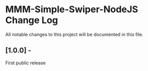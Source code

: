 # MMM-Simple-Swiper-NodeJS Change Log
All notable changes to this project will be documented in this file.

## [1.0.0] - 
First public release
